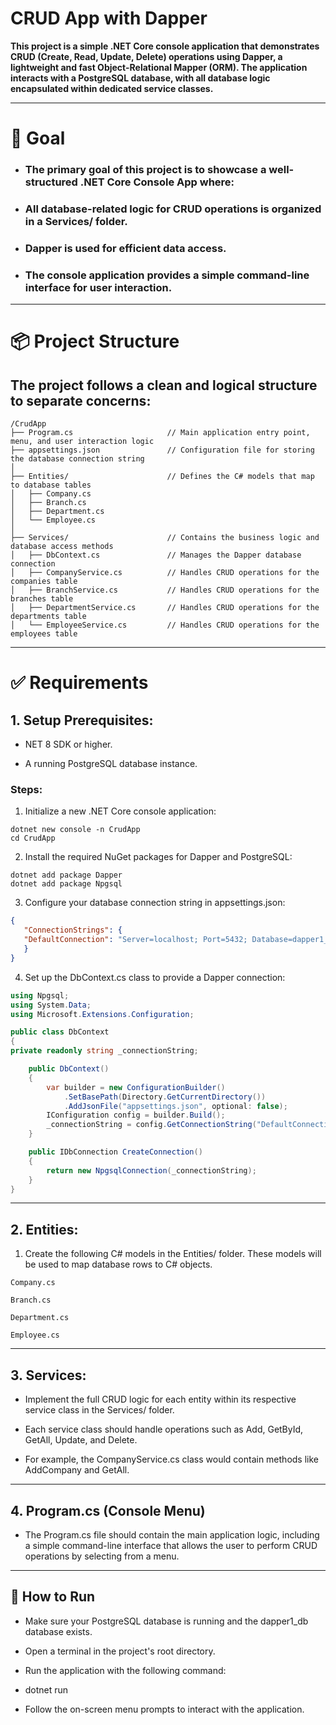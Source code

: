 # CRUD App with Dapper

**This project is a simple .NET Core console application that demonstrates CRUD (Create, Read, Update, Delete)
operations using Dapper, a lightweight and fast Object-Relational Mapper (ORM). The application interacts with a 
PostgreSQL database, with all database logic encapsulated within dedicated service classes.**

----
# 🎯 Goal

* ### The primary goal of this project is to showcase a well-structured .NET Core Console App where:

* ### All database-related logic for CRUD operations is organized in a Services/ folder.

* ### Dapper is used for efficient data access.

* ### The console application provides a simple command-line interface for user interaction.
---
# 📦 Project Structure
## The project follows a clean and logical structure to separate concerns:
```
/CrudApp
├── Program.cs                     // Main application entry point, menu, and user interaction logic
├── appsettings.json               // Configuration file for storing the database connection string
│
├── Entities/                      // Defines the C# models that map to database tables
│   ├── Company.cs
│   ├── Branch.cs
│   ├── Department.cs
│   └── Employee.cs
│
├── Services/                      // Contains the business logic and database access methods
│   ├── DbContext.cs               // Manages the Dapper database connection
│   ├── CompanyService.cs          // Handles CRUD operations for the companies table
│   ├── BranchService.cs           // Handles CRUD operations for the branches table
│   ├── DepartmentService.cs       // Handles CRUD operations for the departments table
│   └── EmployeeService.cs         // Handles CRUD operations for the employees table
```
----
# ✅ Requirements
## 1. Setup Prerequisites:

* NET 8 SDK or higher.

* A running PostgreSQL database instance.

### Steps:

1. Initialize a new .NET Core console application:
```
dotnet new console -n CrudApp
cd CrudApp
```
2. Install the required NuGet packages for Dapper and PostgreSQL:
```
dotnet add package Dapper
dotnet add package Npgsql
```
3. Configure your database connection string in appsettings.json:

```json
{
   "ConnectionStrings": {
   "DefaultConnection": "Server=localhost; Port=5432; Database=dapper1_db; User Id=postgres;"
   }
}
```

4. Set up the DbContext.cs class to provide a Dapper connection:

```csharp
using Npgsql;
using System.Data;
using Microsoft.Extensions.Configuration;

public class DbContext
{
private readonly string _connectionString;

    public DbContext()
    {
        var builder = new ConfigurationBuilder()
            .SetBasePath(Directory.GetCurrentDirectory())
            .AddJsonFile("appsettings.json", optional: false);
        IConfiguration config = builder.Build();
        _connectionString = config.GetConnectionString("DefaultConnection");
    }

    public IDbConnection CreateConnection()
    {
        return new NpgsqlConnection(_connectionString);
    }
}
```
---
## 2. Entities:
   
1. Create the following C# models in the Entities/ folder. These models will be used to map database rows to C# objects.

```
Company.cs

Branch.cs

Department.cs

Employee.cs
```
----

## 3. Services:

* Implement the full CRUD logic for each entity within its respective service class in the Services/ folder.
* Each service class should handle operations such as Add, GetById, GetAll, Update, and Delete.

* For example, the CompanyService.cs class would contain methods like AddCompany and GetAll.
----
## 4. Program.cs (Console Menu)
* The Program.cs file should contain the main application logic, including a simple command-line interface that allows the user to perform CRUD operations by selecting from a menu.
-----
## 🚀 How to Run

* Make sure your PostgreSQL database is running and the dapper1_db database exists.
* Open a terminal in the project's root directory.

* Run the application with the following command:

* dotnet run

* Follow the on-screen menu prompts to interact with the application.
